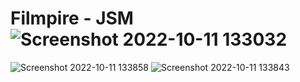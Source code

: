 # Filmpire - JSM![Screenshot 2022-10-11 133032](https://user-images.githubusercontent.com/71339190/195160043-a6e993db-8a0f-44d8-828b-0225cb39bc68.png)
![Screenshot 2022-10-11 133858](https://user-images.githubusercontent.com/71339190/195161667-51e59552-4aae-4336-84fc-4e630de0010c.png)
![Screenshot 2022-10-11 133843](https://user-images.githubusercontent.com/71339190/195161676-1c6ce220-b054-4345-a9e5-494e74d1b1dc.png)
